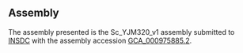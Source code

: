 

Assembly
--------

The assembly presented is the Sc\_YJM320\_v1 assembly submitted to
[INSDC](http://www.insdc.org) with the assembly accession
[GCA\_000975885.2](http://www.ebi.ac.uk/ena/data/view/GCA_000975885.2).
